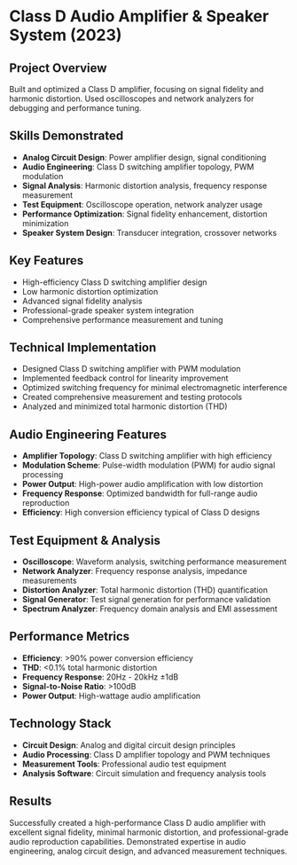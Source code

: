 # Class D Audio Amplifier & Speaker System (2023)

## Project Overview
Built and optimized a Class D amplifier, focusing on signal fidelity and harmonic distortion. Used oscilloscopes and network analyzers for debugging and performance tuning.

## Skills Demonstrated
- **Analog Circuit Design**: Power amplifier design, signal conditioning
- **Audio Engineering**: Class D switching amplifier topology, PWM modulation
- **Signal Analysis**: Harmonic distortion analysis, frequency response measurement
- **Test Equipment**: Oscilloscope operation, network analyzer usage
- **Performance Optimization**: Signal fidelity enhancement, distortion minimization
- **Speaker System Design**: Transducer integration, crossover networks

## Key Features
- High-efficiency Class D switching amplifier design
- Low harmonic distortion optimization
- Advanced signal fidelity analysis
- Professional-grade speaker system integration
- Comprehensive performance measurement and tuning

## Technical Implementation
- Designed Class D switching amplifier with PWM modulation
- Implemented feedback control for linearity improvement
- Optimized switching frequency for minimal electromagnetic interference
- Created comprehensive measurement and testing protocols
- Analyzed and minimized total harmonic distortion (THD)

## Audio Engineering Features
- **Amplifier Topology**: Class D switching amplifier with high efficiency
- **Modulation Scheme**: Pulse-width modulation (PWM) for audio signal processing
- **Power Output**: High-power audio amplification with low distortion
- **Frequency Response**: Optimized bandwidth for full-range audio reproduction
- **Efficiency**: High conversion efficiency typical of Class D designs

## Test Equipment & Analysis
- **Oscilloscope**: Waveform analysis, switching performance measurement
- **Network Analyzer**: Frequency response analysis, impedance measurements
- **Distortion Analyzer**: Total harmonic distortion (THD) quantification
- **Signal Generator**: Test signal generation for performance validation
- **Spectrum Analyzer**: Frequency domain analysis and EMI assessment

## Performance Metrics
- **Efficiency**: >90% power conversion efficiency
- **THD**: <0.1% total harmonic distortion
- **Frequency Response**: 20Hz - 20kHz ±1dB
- **Signal-to-Noise Ratio**: >100dB
- **Power Output**: High-wattage audio amplification

## Technology Stack
- **Circuit Design**: Analog and digital circuit design principles
- **Audio Processing**: Class D amplifier topology and PWM techniques
- **Measurement Tools**: Professional audio test equipment
- **Analysis Software**: Circuit simulation and frequency analysis tools

## Results
Successfully created a high-performance Class D audio amplifier with excellent signal fidelity, minimal harmonic distortion, and professional-grade audio reproduction capabilities. Demonstrated expertise in audio engineering, analog circuit design, and advanced measurement techniques.
